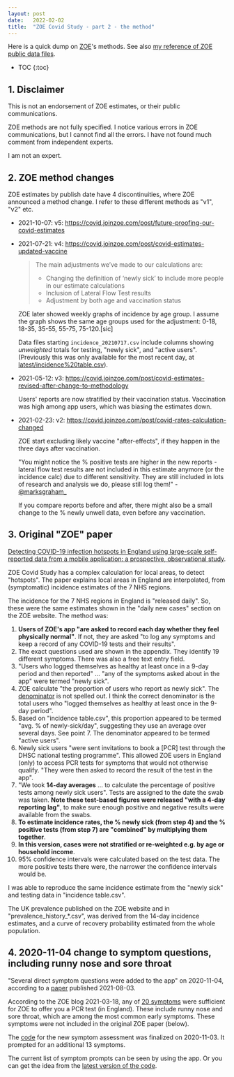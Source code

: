 ```yaml
---
layout: post
date:   2022-02-02
title:  "ZOE Covid Study - part 2 - the method"
---
```


Here is a quick dump on [ZOE][ZOE]'s methods. See also [my reference of ZOE public data files](/2022/01/31/zoe-covid-study.html).

[ZOE]: https://en.wikipedia.org/wiki/COVID_Symptom_Study

* TOC
{:toc}

## 1. Disclaimer

This is not an endorsement of ZOE estimates, or their public communications.

ZOE methods are not fully specified.  I notice various errors in ZOE communications, but I cannot find all the errors.  I have not found much comment from independent experts. 

I am not an expert.

## 2. ZOE method changes

ZOE estimates by publish date have 4 discontinuities, where ZOE announced a method change.  I refer to these different methods as "v1", "v2" etc.

* 2021-10-07: v5: <https://covid.joinzoe.com/post/future-proofing-our-covid-estimates>
* 2021-07-21: v4: <https://covid.joinzoe.com/post/covid-estimates-updated-vaccine>

  > The main adjustments we’ve made to our calculations are:
  >  * Changing the definition of ‘newly sick’ to include more people in our estimate calculations
  >  * Inclusion of Lateral Flow Test results
  >  * Adjustment by both age and vaccination status

  ZOE later showed weekly graphs of incidence by age group.  I assume the graph shows the same age groups used for the adjustment: 0-18, 18-35, 35-55, 55-75, 75-120.[sic]

  Data files starting `incidence_20210717.csv` include columns showing *unweighted* totals for testing, "newly sick", and "active users".  (Previously this was only available for the most recent day, at [latest/incidence%20table.csv](https://covid-assets.joinzoe.com/latest/incidence%20table.csv)).

* 2021-05-12: v3: <https://covid.joinzoe.com/post/covid-estimates-revised-after-change-to-methodology>

  Users' reports are now stratified by their vaccination status.  Vaccination was high among app users, which was biasing the estimates down.

* 2021-02-23: v2: <https://covid.joinzoe.com/post/covid-rates-calculation-changed>

  ZOE start excluding likely vaccine "after-effects", if they happen in the three days after vaccination.
  
  "You might notice the % positive tests are higher in the new reports - lateral flow test results are not included in this estimate anymore (or the incidence calc) due to different sensitivity.  They are still included in lots of research and analysis we do, please still log them!" - [@marksgraham_](https://twitter.com/marksgraham_/status/1364261105657257989)
  
  If you compare reports before and after, there might also be a small change to the % newly unwell data, even before any vaccination.

## 3. Original "ZOE" paper

[Detecting COVID-19 infection hotspots in England using large-scale self-reported data from a mobile application: a prospective, observational study](https://www.thelancet.com/journals/lanpub/article/PIIS2468-2667(20)30269-3/fulltext).

ZOE Covid Study has a complex calculation for local areas, to detect "hotspots". The paper explains local areas in England are interpolated, from (symptomatic) incidence estimates of the 7 NHS regions.

The incidence for the 7 NHS regions in England is "released daily". So, these were the same estimates shown in the "daily new cases" section on the ZOE website.  The method was:

1. <b>Users of ZOE's app "are asked to record each day whether they feel physically normal"</b>. If not, they are asked "to log any symptoms and keep a record of any COVID-19 tests and their results".
2. The exact questions used are shown in the appendix. They identify 19 different symptoms. There was also a free text entry field.
3. "Users who logged themselves as healthy at least once in a 9-day period and then reported" ... "any of the symptoms
asked about in the app" were termed "newly sick".
4. ZOE calculate "the proportion of users who report as newly sick". The [denominator](https://en.wikipedia.org/wiki/Denominator) is not spelled out. I think the correct denominator is the total users who "logged themselves as healthy at least once in the 9-day period".
5. Based on "incidence table.csv", this proportion appeared to be termed "avg. % of newly-sick/day", suggesting they use an average over several days. See point 7. The denominator appeared to be termed "active users".
6. Newly sick users "were sent invitations to book a [PCR] test through the DHSC national testing programme". This allowed ZOE users in England (only) to access PCR tests for symptoms that would not otherwise qualify. "They were then asked to record the result of the test in the app".
7. "We took <b>14-day averages</b> ... to calculate the percentage of positive tests among newly sick users". Tests are assigned to the date the swab was taken. <b>Note these test-based figures were released "with a 4-day reporting lag"</b>, to make sure enough positive and negative results were available from the swabs.
8. <b>To estimate incidence rates, the % newly sick (from step 4) and the % positive tests (from step 7) are "combined" by multiplying them together</b>.
9. <b>In this version, cases were not stratified or re-weighted e.g. by age or household income</b>.
10. 95% confidence intervals were calculated based on the test data. The more positive tests there were, the narrower the confidence intervals would be. 

I was able to reproduce the same incidence estimate from the "newly sick" and testing data in "incidence table.csv".

The UK prevalence published on the ZOE website and in "prevalence_history_*.csv", was derived from the 14-day incidence estimates, and a curve of recovery probability estimated from the whole population.

## 4. 2020-11-04 change to symptom questions, including runny nose and sore throat

"Several direct symptom questions were added to the app" on 2020-11-04, according to a [paper](https://www.thelancet.com/journals/lanchi/article/PIIS2352-4642(21)00198-X/fulltext) published 2021-08-03.

According to the ZOE blog 2021-03-18, any of [20 symptoms](https://web.archive.org/web/20210319152354/https://covid.joinzoe.com/post/the-20-symptoms-of-covid-19-to-watch-out-for) were sufficient for ZOE to offer you a PCR test (in England).  These include runny nose and sore throat, which are among the most common early symptoms.  These symptoms were not included in the original ZOE paper (below).

The [code](https://github.com/zoe/covid-tracker-react-native/commit/39ebcd5a3beea837ca75522fffdd490db049325e#diff-41c1aa97ff22cecb0746ef2c08888371a941110072c69925850807217b017550R53)
for the new symptom assessment was finalized on 2020-11-03.  It prompted for an additional 13 symptoms.

The current list of symptom prompts can be seen by using the app.
Or you can get the idea from the [latest version of the code](https://github.com/zoe/covid-tracker-react-native/blob/master/src/core/assessment/dto/AssessmentInfosRequest.ts).

